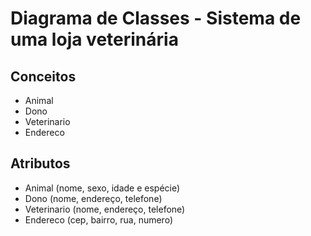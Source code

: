 # Diagrama de Classes - Sistema de uma loja veterinária

## Conceitos

- Animal
- Dono
- Veterinario
- Endereco

## Atributos

- Animal (nome, sexo, idade e espécie)
- Dono (nome, endereço, telefone)
- Veterinario (nome, endereço, telefone)
- Endereco (cep, bairro, rua, numero)
